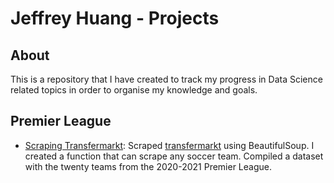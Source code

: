 # Jeffrey Huang - Projects

## About

This is a repository that I have created to track my progress in Data Science related topics in order to organise my knowledge and goals. 

## Premier League 
- [Scraping Transfermarkt](): Scraped [transfermarkt](https://www.transfermarkt.com) using BeautifulSoup. I created a function that can scrape any soccer team. Compiled a dataset with the twenty teams from the 2020-2021 Premier League.

	

